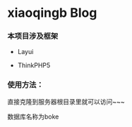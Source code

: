 xiaoqingb Blog
===============

### 本项目涉及框架
+ Layui

+ ThinkPHP5

### 使用方法：

直接克隆到服务器根目录里就可以访问~~~

数据库名称为boke